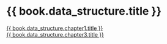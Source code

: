 # {{ book.data_structure.title }}
<!-- notoc -->

[{{ book.data_structure.chapter1.title }}](Chapter01.md)  
[{{ book.data_structure.chapter3.title }}](Chapter03.md)  